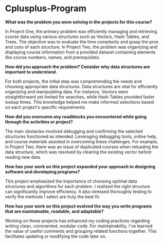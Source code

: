# Cplusplus-Program

**What was the problem you were solving in the projects for this course?**

  In Project One, the primary problem was efficiently managing and retrieving course data using various structures such as Vectors, Hash Tables, and Trees. The objective was to evaluate the time complexity and grasp the pros and cons of each structure. In Project Two, the problem was organizing and displaying course information from a provided dataset containing elements like course numbers, names, and prerequisites.

**How did you approach the problem? Consider why data structures are important to understand.**

  For both projects, the initial step was comprehending the needs and  choosing appropriate data structures. Data structures are vital for efficiently organizing and manipulating data. For instance, Vectors were straightforward yet limited for searches, while Hash Tables provided faster lookup times. This knowledge helped me make informed selections based on each project's specific requirements.

**How did you overcome any roadblocks you encountered while going through the activities or project?**

  The main obstacles involved debugging and confirming the selected structures functioned as intended. Leveraging debugging tools, online help, and course materials assisted in overcoming these challenges. For example, in Project Two, there was an issue of duplicated courses when reloading the data structure, which was resolved by clearing the existing vector before reading new data.

**How has your work on this project expanded your approach to designing software and developing programs?**

  This project emphasized the importance of choosing optimal data structures and algorithms for each problem. I realized the right structure can significantly improve efficiency. It also stressed thoroughly testing to verify the methods I select are truly the best fit.

**How has your work on this project evolved the way you write programs that are maintainable, readable, and adaptable?**

  Working on these projects has enhanced my coding practices regarding writing clean, commented, modular code. For maintainability, I've learned the value of useful comments and grouping related functions together. This facilitates updating or modifying the code later on.
